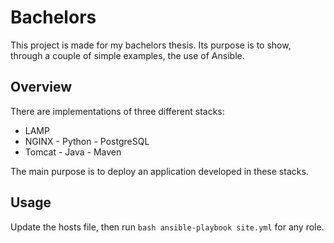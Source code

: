 # Bachelors

This project is made for my bachelors thesis. Its purpose is to show, through a couple of simple examples, the use of Ansible.

## Overview

There are implementations of three different stacks: 
* LAMP
* NGINX - Python - PostgreSQL
* Tomcat - Java - Maven

The main purpose is to deploy an application developed in these stacks. 


## Usage

Update the hosts file, then run `bash ansible-playbook site.yml` for any role. 

